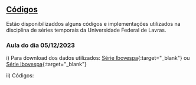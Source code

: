 ## [Códigos](#)

Estão disponibilizaddos alguns códigos e implementações utilizados na disciplina de séries temporais da Universidade Federal de Lavras.

### Aula do dia 05/12/2023

i) Para download dos dados utilizados: 
[Série Ibovespa](https://raw.githubusercontent.com/Luizpala/series_temporais/main/dados/%5EBVSP.csv){:target="_blank"} ou [Série Ibovespa](https://downgit.github.io/#/home?url=https://github.com/Luizpala/series_temporais/blob/main/dados/^BVSP.csv){:target="_blank"} 

ii) Códigos: 





